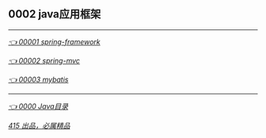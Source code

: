 ## 0002 java应用框架
---
*[👈 00001 spring-framework](框架/00001springframework.md)*

*[👈 00002 spring-mvc](框架/00002springmvc.md)*

*[👈 00003 mybatis](框架/00003mybatis.md)*

---
*[👈 0000 Java目录](0000Java目录.md)*

*[415 出品，必属精品](../note.md)*